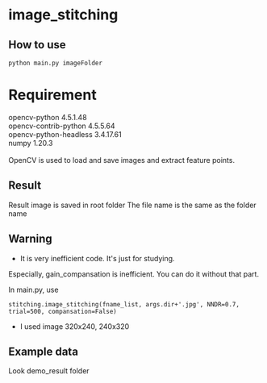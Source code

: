 # image_stitching

## How to use

```
python main.py imageFolder
```

# Requirement

opencv-python                       4.5.1.48 </br>
opencv-contrib-python               4.5.5.64 </br>
opencv-python-headless              3.4.17.61 </br>
numpy                               1.20.3 </br>
 </br>
OpenCV is used to load and save images and extract feature points.

## Result

Result image is saved in root folder
The file name is the same as the folder name

## Warning

- It is very inefficient code. It's just for studying.

 Especially, gain_compansation is inefficient.
 You can do it without that part.

In main.py, use 

```
stitching.image_stitching(fname_list, args.dir+'.jpg', NNDR=0.7, trial=500, compansation=False)
```

- I used image 320x240, 240x320

## Example data

Look demo_result folder
